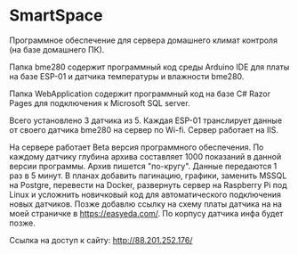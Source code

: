 # SmartSpace
Программное обеспечение для сервера домашнего климат контроля (на базе домашнего ПК).

Папка bme280 содержит программный код среды Arduino IDE для платы на базе ESP-01 и датчика температуры и влажности bme280. 

Папка WebApplication содержит программный код на базе C# Razor Pages для подключения к Microsoft SQL server.

Всего установлено 3 датчика из 5. Каждая ESP-01 транслирует данные от своего датчика bme280 на сервер по Wi-fi.
Сервер работает на IIS.

На сервере работает Beta версия программного обеспечения. По каждому датчику глубина архива составляет 1000 показаний в данной версии программы. Архив пишется "по-кругу".
Данные передаются 1 раз в 5 минут. В планах добавить пагинацию, графики, заменить MSSQL на Postgre, перевести на Docker, развернуть сервер на Raspberry Pi под Linux и усложнить новичковый код для автоматического подключения новых датчиков.
Позже добавлю ссылку на схему платы датчика на на моей страничке в https://easyeda.com/. По корпусу датчика инфа будет позже.


Ссылка на доступ к сайту:
http://88.201.252.176/

